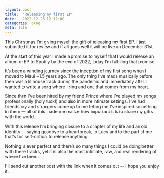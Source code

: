 ```yaml
---
layout: post
title:  "Releasing my first EP"
date:   2022-12-26 12:12:00
categories: blog
meta: life
---
```

This Christmas I’m giving myself the gift of releasing my first EP. I just submitted it for review and if all goes well it will be live on December 31st.

At the start of this year I made a promise to myself that I would release an album or EP to Spotify by the end of 2022, today I’m fulfilling that promise.

It’s been a winding journey since the inception of my first song when I moved to Maui ~1.5 years ago. The only thing I’ve made musically before then was a lil house track during the pandemic and immediately after I wanted to write a song where I sing and one that comes from my heart.

Since then I’ve been hired by my friend Prince where I’ve played my songs professionally (holy fuck!) and also in more intimate settings. I’ve had friends cry and strangers come up to me telling me I’ve inspired something in them — all of this made me realize how important it is to share my gifts with the world.

With this release I’m bringing closure to a chapter of my life and an old identity — saying goodbye to a heartbreak, to Lucy and to the part of me that’s too self-critical to release anything.

Nothing is ever perfect and there’s so many things I could be doing better with these tracks, yet it is also the most intimate, raw, and real rendering of where I’ve been.

I'll send out another post with the link when it comes out -- I hope you enjoy it.
